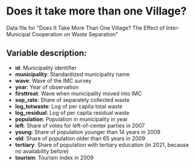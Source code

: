 # Does it take more than one Village?
Data file for "Does It Take More Than One Village? The Effect of Inter-Municipal Cooperation on Waste Separation"

## Variable description:
- **id**: Municipality identifier  
- **municipality**: Standardized municipality name  
- **wave**: Wave of the IMC survey  
- **year**: Year of observation  
- **firsttreat**: Wave when municipality moved into IMC  
- **sep_rate**: Share of separately collected waste  
- **log_totwaste**: Log of per capita total waste  
- **log_residual**: Log of per capita residual waste  
- **population**: Population in municipality in year  
- **left**: Share of votes for left-of-center parties in 2007  
- **young**: Share of population younger than 14 years in 2009  
- **old**: Share of population older than 65 years in 2009  
- **tertiary**: Share of population with tertiary education (in 2021, because no availability before)  
- **tourism**: Tourism index in 2009
